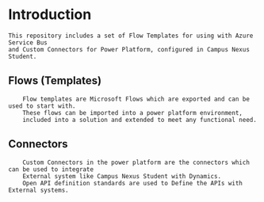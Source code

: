 # Introduction
    This repository includes a set of Flow Templates for using with Azure Service Bus 
    and Custom Connectors for Power Platform, configured in Campus Nexus Student. 
##    Flows (Templates)
        Flow templates are Microsoft Flows which are exported and can be used to start with. 
        These flows can be imported into a power platform environment, 
        included into a solution and extended to meet any functional need.
##     Connectors
        Custom Connectors in the power platform are the connectors which can be used to integrate 
        External system like Campus Nexus Student with Dynamics. 
        Open API definition standards are used to Define the APIs with External systems.
